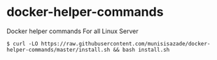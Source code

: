 # docker-helper-commands
Docker helper commands For all Linux Server

```
$ curl -LO https://raw.githubusercontent.com/munisisazade/docker-helper-commands/master/install.sh && bash install.sh
```